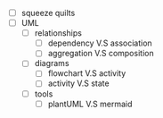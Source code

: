 - [ ] squeeze quilts
- [ ] UML
  - [ ] relationships
    - [ ] dependency V.S association
    - [ ] aggregation V.S composition
  - [ ] diagrams
    - [ ] flowchart V.S activity
    - [ ] activity V.S state
  - [ ] tools
    - [ ] plantUML V.S mermaid
<!--stackedit_data:
eyJoaXN0b3J5IjpbLTE0NjcwMTY2OTQsLTE4OTAzMTgwNjddfQ
==
-->